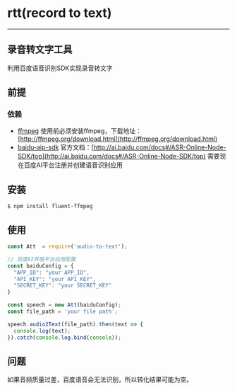 # rtt(record to text)
***

## 录音转文字工具
利用百度语音识别SDK实现录音转文字

## 前提

### 依赖
* [ffmpeg](http://ffmpeg.org/ "ffmpeg") 使用前必须安装ffmpeg，下载地址：[http://ffmpeg.org/download.html](http://ffmpeg.org/download.html)
* [baidu-aip-sdk](https://github.com/Baidu-AIP/nodejs-sdk) 官方文档：[http://ai.baidu.com/docs#/ASR-Online-Node-SDK/top](http://ai.baidu.com/docs#/ASR-Online-Node-SDK/top)
  需要现在百度AI平台注册并创建语音识别应用

## 安装

``` shell
$ npm install fluent-ffmpeg
```

## 使用

``` javascript
const Att  = require('audio-to-text');

// 百度AI开放平台应用配置
const baiduConfig = {
  "APP_ID": "your APP_ID",
  "API_KEY": "your API_KEY",
  "SECRET_KEY": "your SECRET_KEY"
}

const speech = new Att(baiduConfig);
const file_path = 'your file path';

speech.audio2Text(file_path).then(text => {
  console.log(text);
}).catch(console.log.bind(console));
```

## 问题

如果音频质量过差，百度语音会无法识别，所以转化结果可能为空。